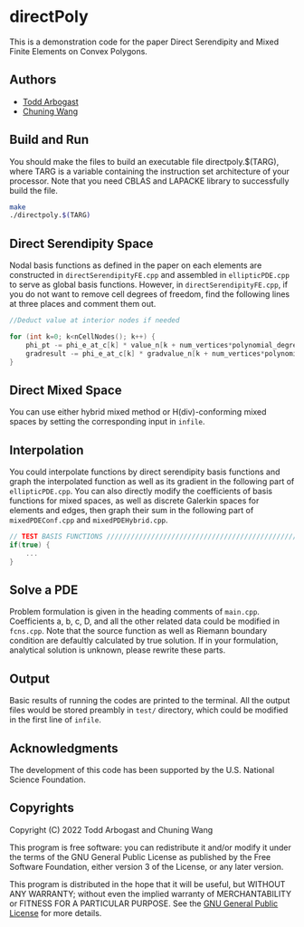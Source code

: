 # directPoly
This is a demonstration code for the paper Direct Serendipity and Mixed Finite Elements on Convex Polygons.

## Authors
- [Todd Arbogast](arbogast@ices.utexas.edu)
- [Chuning Wang](cwangaw@utexas.edu)


## Build and Run
You should make the files to build an executable file directpoly.$(TARG), where TARG is a variable containing the instruction set architecture of your processor. Note that you need CBLAS and LAPACKE library to successfully build the file.

```bash
make
./directpoly.$(TARG)
```

## Direct Serendipity Space
Nodal basis functions as defined in the paper on each elements are constructed in `directSerendipityFE.cpp` and assembled in `ellipticPDE.cpp` to serve as global basis functions. However, in `directSerendipityFE.cpp`, if you do not want to remove cell degrees of freedom, find the following lines at three places and comment them out.

```cpp
//Deduct value at interior nodes if needed

for (int k=0; k<nCellNodes(); k++) {
    phi_pt -= phi_e_at_c[k] * value_n[k + num_vertices*polynomial_degree + pt_index*num_nodes];
    gradresult -= phi_e_at_c[k] * gradvalue_n[k + num_vertices*polynomial_degree + pt_index*num_nodes];
}
```

## Direct Mixed Space
You can use either hybrid mixed method or H(div)-conforming mixed spaces by setting the corresponding input in `infile`.  

## Interpolation
You could interpolate functions by direct serendipity basis functions and graph the interpolated function as well as its gradient in the following part of `ellipticPDE.cpp`. You can also directly modify the coefficients of basis functions for mixed spaces, as well as discrete Galerkin spaces for elements and edges, then graph their sum in the following part of `mixedPDEConf.cpp` and `mixedPDEHybrid.cpp`.

```cpp
// TEST BASIS FUNCTIONS //////////////////////////////////////////////////
if(true) {
    ...
}
```

## Solve a PDE
Problem formulation is given in the heading comments of `main.cpp`. Coefficients a, b, c, D, and all the other related data could be modified in `fcns.cpp`. Note that the source function as well as Riemann boundary condition are defaultly calculated by true solution. If in your formulation, analytical solution is unknown, please rewrite these parts.

## Output
Basic results of running the codes are printed to the terminal. All the output files would be stored preambly in `test/` directory, which could be modified in the first line of `infile`.

## Acknowledgments
The development of this code has been supported by the U.S. National Science Foundation.

## Copyrights
Copyright (C) 2022 Todd Arbogast and Chuning Wang

This program is free software: you can redistribute it and/or modify it under the terms of the GNU General Public License as published by the Free Software Foundation, either version 3 of the License, or any later version.

This program is distributed in the hope that it will be useful, but WITHOUT ANY WARRANTY; without even the implied warranty of
MERCHANTABILITY or FITNESS FOR A PARTICULAR PURPOSE. See the [GNU General Public License](https://www.gnu.org/licenses/) for more details.